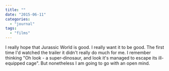 ```yaml
---
title: ""
date: "2015-06-11"
categories: 
  - "journal"
tags: 
  - "films"
---
```


I really hope that Jurassic World is good. I really want it to be good. The first time I'd watched the trailer it didn't really do much for me. I remember thinking "Oh look - a super-dinosaur, and look it's managed to escape its ill-equipped cage". But nonetheless I am going to go with an open mind.

